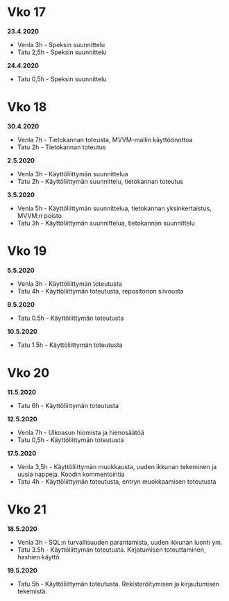 # Vko 17

**23.4.2020**

* Venla 3h - Speksin suunnittelu  
* Tatu 2,5h - Speksin suunnittelu

**24.4.2020**

* Tatu 0,5h - Speksin suunnittelu

# Vko 18

**30.4.2020**

* Venla 7h - Tietokannan toteusta, MVVM-mallin käyttöönottoa  
* Tatu 2h - Tietokannan toteutus

**2.5.2020**

* Venla 3h - Käyttöliittymän suunnittelua
* Tatu 2h - Käyttöliittymän suunnittelu, tietokannan toteutus

**3.5.2020**

* Venla 5h - Käyttöliittymän suunnittelua, tietokannan yksinkertaistus, MVVM:n poisto
* Tatu 3h - Käyttöliittymän suunnittelua, tietokannan suunnittelu

# Vko 19

**5.5.2020**
* Venla 3h - Käyttöliittymän toteutusta
* Tatu 4h - Käyttöliittymän toteutusta, repositorion siivousta

**9.5.2020**
* Tatu 0.5h - Käyttöliittymän toteutusta
 
**10.5.2020**
* Tatu 1.5h - Käyttöliittymän toteutusta

# Vko 20

**11.5.2020**  
* Tatu 6h - Käyttöliittymän toteutusta 

**12.5.2020**  
* Venla 7h - Ulkoasun hiomista ja hienosäätöä
* Tatu 0,5h - Käyttöliittymän toteutusta

**17.5.2020**
* Venla 3,5h - Käyttöliittymän muokkausta, uuden ikkunan tekeminen ja uusia nappeja. Koodin kommentointia
* Tatu 4h - Käyttöliittymän toteutusta, entryn muokkaamisen toteutusta

# Vko 21
**18.5.2020**

* Venla 3h - SQL:n turvallisuuden parantamista, uuden ikkunan luonti ym.
* Tatu 3.5h - Käyttöliittymän toteutusta. Kirjatumisen toteuttaminen, hashien käyttö

**19.5.2020** 
* Tatu 5h - Käyttöliittymän toteutusta. Rekisteröitymisen ja kirjautumisen tekemistä.